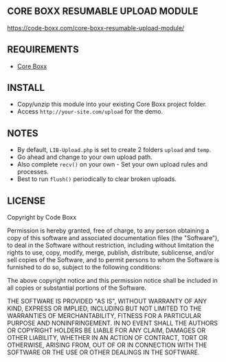 ## CORE BOXX RESUMABLE UPLOAD MODULE
https://code-boxx.com/core-boxx-resumable-upload-module/

## REQUIREMENTS
* [Core Boxx](https://github.com/code-boxx/Core-Boxx-PHP-Framework/tree/main/core)

## INSTALL
* Copy/unzip this module into your existing Core Boxx project folder.
* Access `http://your-site.com/upload` for the demo.

## NOTES
* By default, `LIB-Upload.php` is set to create 2 folders `upload` and `temp`.
* Go ahead and change to your own upload path.
* Also complete `recv()` on your own - Set your own upload rules and processes.
* Best to run `flush()` periodically to clear broken uploads.

## LICENSE
Copyright by Code Boxx

Permission is hereby granted, free of charge, to any person obtaining a copy
of this software and associated documentation files (the "Software"), to deal
in the Software without restriction, including without limitation the rights
to use, copy, modify, merge, publish, distribute, sublicense, and/or sell
copies of the Software, and to permit persons to whom the Software is
furnished to do so, subject to the following conditions:

The above copyright notice and this permission notice shall be included in all
copies or substantial portions of the Software.

THE SOFTWARE IS PROVIDED "AS IS", WITHOUT WARRANTY OF ANY KIND, EXPRESS OR
IMPLIED, INCLUDING BUT NOT LIMITED TO THE WARRANTIES OF MERCHANTABILITY,
FITNESS FOR A PARTICULAR PURPOSE AND NONINFRINGEMENT. IN NO EVENT SHALL THE
AUTHORS OR COPYRIGHT HOLDERS BE LIABLE FOR ANY CLAIM, DAMAGES OR OTHER
LIABILITY, WHETHER IN AN ACTION OF CONTRACT, TORT OR OTHERWISE, ARISING FROM,
OUT OF OR IN CONNECTION WITH THE SOFTWARE OR THE USE OR OTHER DEALINGS IN THE
SOFTWARE.
